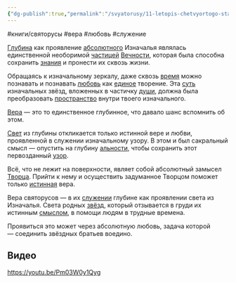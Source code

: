 ```yaml
---
{"dg-publish":true,"permalink":"/svyatorusy/11-letopis-chetvyortogo-starcza-glubina/"}
---
```



#книги/святорусы #вера #любовь #служение

[Глубина](Основные%20понятия.md#^053b1e) как проявление [абсолютного](Основные%20понятия.md#^893fe9) Изначалья являлась единственной необоримой [частицей](Элементарные%20частицы.md) [Вечности](Основные%20понятия.md#^3320de), которая была способна сохранить [знания](Основные%20понятия.md#^b19002) и пронести их сквозь жизни.

Обращаясь к изначальному зеркалу, даже сквозь [время](Время.md) можно познавать и познавать [любовь](Основные%20понятия.md#^d27889) как [единое](Основные%20понятия.md#^ecdcd4) творение. Эта [суть](Основные%20понятия.md#^59ee4a) изначальных звёзд, вложенных в частичку [души](Основные%20понятия.md#^b88258), должна была преобразовать [пространство](Основные%20понятия.md#^349738) внутри твоего изначального.

[Вера](24.%20Вера.md) — это то единственное глубинное, что давало шанс вспомнить об этом.

[Свет](Основные%20понятия.md#^bd2a25) из глубины откликается только истинной вере и любви, проявленной в служении изначальному узору. В этом и был сакральный смысл — опустить на глубину [альности](Основные%20понятия.md#^40c0c5), чтобы сохранить этот первозданный [узор](Основные%20понятия.md#^2287d6).

Всё, что не лежит на поверхности, являет собой абсолютный замысел [Творца](Основные%20понятия.md#^71c856). Прийти к нему и осуществить задуманное Творцом поможет только [истинная](Основные%20понятия.md#^1ea3c3) вера.

Вера святорусов — в их [служении](Основные%20понятия.md#^36c93e) глубине как проявлении света из Изначалья. Света родных [звёзд](Основные%20понятия.md#^1bb33c), который отзывается в груди их истинным [смыслом](Основные%20понятия.md#^ace2a9), в помощи людям в трудные времена.

Проявиться это может через абсолютную любовь, задача которой — соединить звёздных братьев воедино.

## Видео

https://youtu.be/Pm03W0y1Qyg